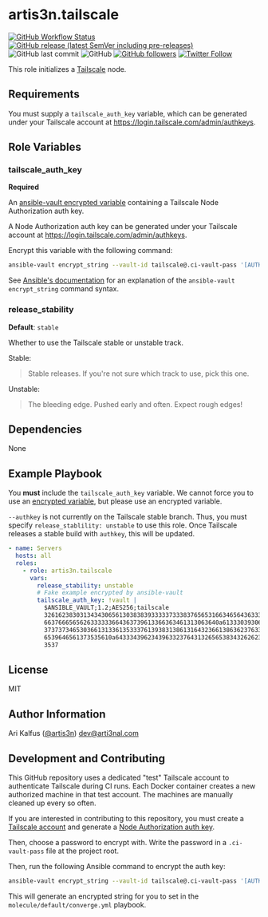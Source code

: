# artis3n.tailscale

[![GitHub Workflow Status](https://img.shields.io/github/workflow/status/artis3n/ansible-role-tailscale/CI%20Tests)](https://github.com/artis3n/ansible-role-tailscale/actions)
[![GitHub release (latest SemVer including pre-releases)](https://img.shields.io/github/v/release/artis3n/ansible-role-tailscale?include_prereleases)](https://github.com/artis3n/ansible-role-tailscale/releases)
![GitHub last commit](https://img.shields.io/github/last-commit/artis3n/ansible-role-tailscale)
![GitHub](https://img.shields.io/github/license/artis3n/ansible-role-tailscale)
[![GitHub followers](https://img.shields.io/github/followers/artis3n?style=social)](https://github.com/artis3n/)
[![Twitter Follow](https://img.shields.io/twitter/follow/artis3n?style=social)](https://twitter.com/Artis3n)

This role initializes a [Tailscale][] node.

## Requirements

You must supply a `tailscale_auth_key` variable, which can be generated under your Tailscale account at <https://login.tailscale.com/admin/authkeys>.

## Role Variables

### tailscale_auth_key

**Required**

An [ansible-vault encrypted variable][ansible-vault] containing a Tailscale Node Authorization auth key.

A Node Authorization auth key can be generated under your Tailscale account at <https://login.tailscale.com/admin/authkeys>.

Encrypt this variable with the following command:

```bash
ansible-vault encrypt_string --vault-id tailscale@.ci-vault-pass '[AUTH KEY VALUE HERE]' --name 'tailscale_auth_key'
```

See [Ansible's documentation][ansible-vault] for an explanation of the `ansible-vault encrypt_string` command syntax.

### release_stability

**Default**: `stable`

Whether to use the Tailscale stable or unstable track.

Stable:

> Stable releases. If you're not sure which track to use, pick this one.

Unstable:

> The bleeding edge. Pushed early and often. Expect rough edges!

## Dependencies

None

## Example Playbook

You **must** include the `tailscale_auth_key` variable.
We cannot force you to use an [encrypted variable][ansible-vault], but please use an encrypted variable.

`--authkey` is not currently on the Tailscale stable branch.
Thus, you must specify `release_stablility: unstable` to use this role.
Once Tailscale releases a stable build with `authkey`, this will be updated.

```yaml
- name: Servers
  hosts: all
  roles:
    - role: artis3n.tailscale
      vars:
        release_stability: unstable
        # Fake example encrypted by ansible-vault
        tailscale_auth_key: !vault |
          $ANSIBLE_VAULT;1.2;AES256;tailscale
          32616238303134343065613038383933333733383765653166346564363332343761653761646363
          6637666565626333333664363739613366363461313063640a613330393062323161636235383936
          37373734653036613133613533376139383138613164323661386362376335316364653037353631
          6539646561373535610a643334396234396332376431326565383432626232383131303131363362
          3537
```

## License

MIT

## Author Information

Ari Kalfus ([@artis3n](https://www.artis3nal.com/)) <dev@arti3nal.com>

## Development and Contributing

This GitHub repository uses a dedicated "test" Tailscale account to authenticate Tailscale during CI runs.
Each Docker container creates a new authorized machine in that test account.
The machines are manually cleaned up every so often.

If you are interested in contributing to this repository, you must create a [Tailscale account][] and generate a [Node Authorization auth key][auth key].

Then, choose a password to encrypt with.
Write the password in a `.ci-vault-pass` file at the project root.

Then, run the following Ansible command to encrypt the auth key:

```bash
ansible-vault encrypt_string --vault-id tailscale@.ci-vault-pass '[AUTH KEY VALUE HERE]' --name 'tailscale_auth_key'
```

This will generate an encrypted string for you to set in the `molecule/default/converge.yml` playbook.

[ansible-vault]: https://docs.ansible.com/ansible/latest/user_guide/vault.html#encrypt-string-for-use-in-yaml
[auth key]: https://login.tailscale.com/admin/authkeys
[tailscale]: https://tailscale.com/
[tailscale account]: https://login.tailscale.com/start
